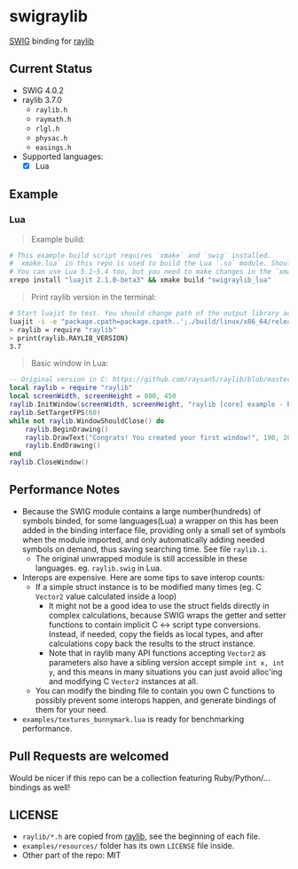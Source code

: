# swigraylib #

[SWIG](http://www.swig.org/) binding for [raylib](https://www.raylib.com/index.html)

## Current Status ##

- SWIG 4.0.2
- raylib 3.7.0
    - `raylib.h`
    - `raymath.h`
    - `rlgl.h`
    - `physac.h`
    - `easings.h`
- Supported languages:
    - [x] Lua

## Example ##

### Lua ###

> Example build:
```sh
# This example build script requires `xmake` and `swig` installed.
# `xmake.lua` in this repo is used to build the Lua `.so` module. Should work on Windows as well to build a `.dll`.
# You can use Lua 5.1~5.4 too, but you need to make changes in the `xmake.lua` accordingly.
xrepo install "luajit 2.1.0-beta3" && xmake build "swigraylib_lua"
```

> Print raylib version in the terminal:
```sh
# Start luajit to test. You should change path of the output library accordingly.
luajit -i -e "package.cpath=package.cpath..';./build/linux/x86_64/release/libswig?_lua.so'"
> raylib = require "raylib"
> print(raylib.RAYLIB_VERSION)
3.7
```

> Basic window in Lua:
```lua
-- Original version in C: https://github.com/raysan5/raylib/blob/master/examples/core/core_basic_window.c, by Ramon Santamaria (@raysan5)
local raylib = require "raylib"
local screenWidth, screenHeight = 800, 450
raylib.InitWindow(screenWidth, screenHeight, "raylib [core] example - basic window")
raylib.SetTargetFPS(60)
while not raylib.WindowShouldClose() do
    raylib.BeginDrawing()
    raylib.DrawText("Congrats! You created your first window!", 190, 200, 20, raylib.LIGHTGRAY)
    raylib.EndDrawing()
end
raylib.CloseWindow()
```

## Performance Notes ##

- Because the SWIG module contains a large number(hundreds) of symbols binded, for some languages(Lua) a wrapper on this has been added in the binding interface file, providing only a small set of symbols when the module imported, and only automatically adding needed symbols on demand, thus saving searching time. See file `raylib.i`.
    - The original unwrapped module is still accessible in these languages. eg. `raylib.swig` in Lua.
- Interops are expensive. Here are some tips to save interop counts:
    - If a simple struct instance is to be modified many times (eg. C `Vector2` value calculated inside a loop)
        - It might not be a good idea to use the struct fields directly in complex calculations, because SWIG wraps the getter and setter functions to contain implicit C <-> script type conversions. Instead, if needed, copy the fields as local types, and after calculations copy back the results to the struct instance.
        - Note that in raylib many API functions accepting `Vector2` as parameters also have a sibling version accept simple `int x, int y`, and this means in many situations you can just avoid alloc'ing and modifying C `Vector2` instances at all.
    - You can modify the binding file to contain you own C functions to possibly prevent some interops happen, and generate bindings of them for your need.
- `examples/textures_bunnymark.lua` is ready for benchmarking performance.

## Pull Requests are welcomed ##

Would be nicer if this repo can be a collection featuring Ruby/Python/... bindings as well!

## LICENSE ##

- `raylib/*.h` are copied from [raylib](https://www.raylib.com/index.html), see the beginning of each file.
- `examples/resources/` folder has its own `LICENSE` file inside.
- Other part of the repo: MIT
